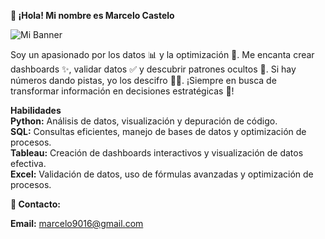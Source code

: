 **👋 ¡Hola! Mi nombre es Marcelo Castelo** 

![Mi Banner]([URL-DE-TU-IMAGEN](https://github.com/marcelo9016/marcelo9016/blob/main/marcelo.png))


Soy un apasionado por los datos 📊 y la optimización 🔧. Me encanta crear dashboards ✨, validar datos ✅ y descubrir patrones ocultos 🔎. Si hay números dando pistas, yo los descifro 🕵️‍♂️. ¡Siempre en busca de transformar información en decisiones estratégicas 🚀!

**Habilidades**  
**Python:** Análisis de datos, visualización y depuración de código.  
**SQL:** Consultas eficientes, manejo de bases de datos y optimización de procesos.  
**Tableau:** Creación de dashboards interactivos y visualización de datos efectiva.  
**Excel:** Validación de datos, uso de fórmulas avanzadas y optimización de procesos.  

**📩 Contacto:**

**Email:** marcelo9016@gmail.com

